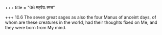 +++
title = "06 महर्षयः सप्त"

+++
10.6 The seven great sages as also the four Manus of anceint days, of
whom are these creatures in the world, had their thoughts fixed on Me,
and they were born from My mind.
